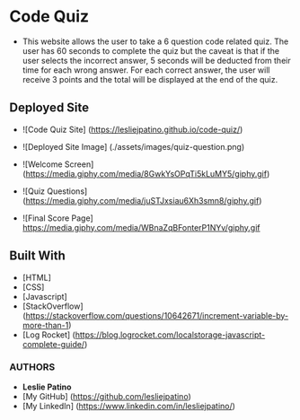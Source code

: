 # Code Quiz

* This website allows the user to take a 6 question code related quiz. The user has 60 seconds to complete the quiz but the caveat is that if the user selects the incorrect answer, 5 seconds will be deducted from their time for each wrong answer. For each correct answer, the user will receive 3 points and the total will be displayed at the end of the quiz. 


## Deployed Site
* ![Code Quiz Site] (https://lesliejpatino.github.io/code-quiz/)

* ![Deployed Site Image] (./assets/images/quiz-question.png)
* ![Welcome Screen] (https://media.giphy.com/media/8GwkYsOPqTi5kLuMY5/giphy.gif)
* ![Quiz Questions] (https://media.giphy.com/media/juSTJxsiau6Xh3smn8/giphy.gif)
* ![Final Score Page] https://media.giphy.com/media/WBnaZqBFonterP1NYv/giphy.gif


## Built With

* [HTML] 
* [CSS]
* [Javascript] 
* [StackOverflow] (https://stackoverflow.com/questions/10642671/increment-variable-by-more-than-1)
* [Log Rocket] (https://blog.logrocket.com/localstorage-javascript-complete-guide/)



### AUTHORS
* **Leslie Patino**
* [My GitHub] (https://github.com/lesliejpatino)
* [My LinkedIn] (https://www.linkedin.com/in/lesliejpatino/)
